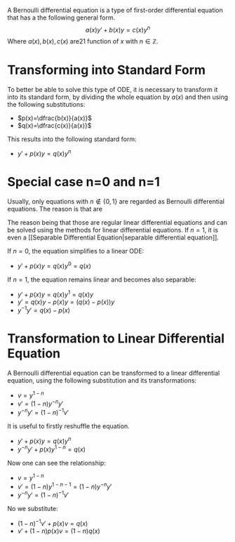 A Bernoulli differential equation is a type of first-order differential equation that has a the following general form.
$$a(x)y'+b(x)y=c(x)y^n$$
Where $a(x), b(x), c(x)$ are21 function of $x$ with $n \in \mathbb{Z}$.

# Transforming into Standard Form
To better be able to solve this type of ODE, it is necessary to transform it into its standard form, by dividing the whole equation by $a(x)$ and then using the following substitutions:

* $p(x)=\dfrac{b(x)}{a(x)}$
* $q(x)=\dfrac{c(x)}{a(x)}$

This results into the following standard form:

* $y'+p(x)y=q(x)y^n$

# Special case n=0 and n=1
Usually, only equations with $n \notin \{0, 1\}$ are regarded as Bernoulli differential equations. The reason is that are 

The reason being that those are regular linear differential equations and can be solved using the methods for linear differential equations. If $n = 1$, it is even a [[Separable Differential Equation|separable differential equation]].

If $n=0$, the equation simplifies to a linear ODE:
* $y'+p(x)y=q(x)y^0 = q(x)$

If $n=1$, the equation remains linear and becomes also separable:
* $y' + p(x)y=q(x)y^1=q(x)y$
* $y'=q(x)y-p(x)y=(q(x)-p(x))y$
* $y^{-1}y'=q(x)-p(x)$

# Transformation to Linear Differential Equation
A Bernoulli differential equation can be transformed to a linear differential equation, using the following substitution and its transformations:
* $v=y^{1-n}$
* $v'=(1-n)y^{-n}y'$
* $y^{-n}y'=(1-n)^{-1}v'$

It is useful to firstly reshuffle the equation.
* $y'+p(x)y=q(x)y^n$
* $y^{-n}y'+p(x)y^{1-n} = q(x)$

Now one can see the relationship:
* $v=y^{1-n}$
* $v'=(1-n)y^{1-n-1}=(1-n)y^{-n}y'$
* $y^{-n}y'=(1-n)^{-1}v'$

No we substitute:
* $(1-n)^{-1}v'+p(x)v=q(x)$
* $v'+(1-n)p(x)v=(1-n)q(x)$